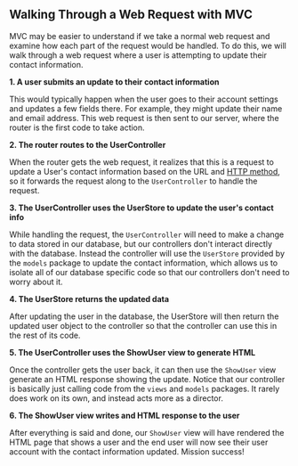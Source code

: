 ## Walking Through a Web Request with MVC

MVC may be easier to understand if we take a normal web request and examine how each part of the request would be handled. To do this, we will walk through a web request where a user is attempting to update their contact information.

<!-- TODO: MVC Figure 1-2 -->

**1. A user submits an update to their contact information**

This would typically happen when the user goes to their account settings and updates a few fields there. For example, they might update their name and email address. This web request is then sent to our server, where the router is the first code to take action.


**2. The router routes to the UserController**

When the router gets the web request, it realizes that this is a request to update a User's contact information based on the URL and [HTTP method](http://www.restapitutorial.com/lessons/httpmethods.html), so it forwards the request along to the `UserController` to handle the request.

<!-- TODO: MVC Figure 3-4 -->

**3. The UserController uses the UserStore to update the user's contact info**

While handling the request, the `UserController` will need to make a change to data stored in our database, but our controllers don't interact directly with the database. Instead the controller will use the `UserStore` provided by the `models` package to update the contact information, which allows us to isolate all of our database specific code so that our controllers don't need to worry about it.


**4. The UserStore returns the updated data**

After updating the user in the database, the UserStore will then return the updated user object to the controller so that the controller can use this in the rest of its code.

<!-- TODO: MVC Figure 5-6 -->

**5. The UserController uses the ShowUser view to generate HTML**

Once the controller gets the user back, it can then use the `ShowUser` view generate an HTML response showing the update. Notice that our controller is basically just calling code from the `views` and `models` packages. It rarely does work on its own, and instead acts more as a director.


**6. The ShowUser view writes and HTML response to the user**

After everything is said and done, our `ShowUser` view will have rendered the HTML page that shows a user and the end user will now see their user account with the contact information updated. Mission success!

